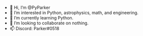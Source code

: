 - 👋 Hi, I’m @PyParker
- 👀 I’m interested in Python, astrophysics, math, and engineering.
- 🌱 I’m currently learning Python.
- 💞️ I’m looking to collaborate on nothing. 
- 📫 Discord: Parker#0518

<!---
PyParker/PyParker is a ✨ special ✨ repository because its `README.md` (this file) appears on your GitHub profile.
You can click the Preview link to take a look at your changes.
--->
